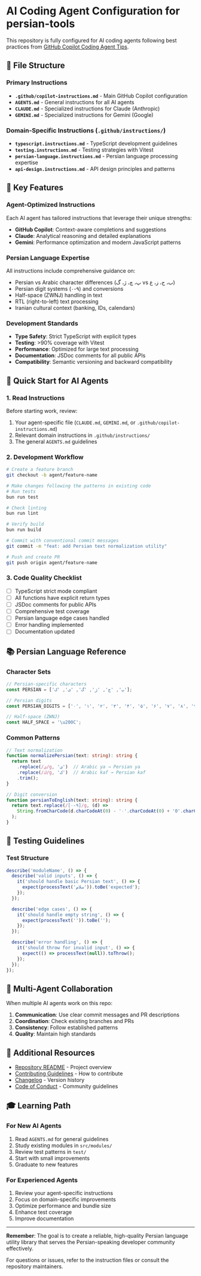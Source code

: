 # AI Coding Agent Configuration for persian-tools

This repository is fully configured for AI coding agents following best practices from [GitHub Copilot Coding Agent Tips](https://gh.io/copilot-coding-agent-tips).

## 📁 File Structure

### Primary Instructions
- **`.github/copilot-instructions.md`** - Main GitHub Copilot configuration
- **`AGENTS.md`** - General instructions for all AI agents
- **`CLAUDE.md`** - Specialized instructions for Claude (Anthropic)
- **`GEMINI.md`** - Specialized instructions for Gemini (Google)

### Domain-Specific Instructions (`.github/instructions/`)
- **`typescript.instructions.md`** - TypeScript development guidelines
- **`testing.instructions.md`** - Testing strategies with Vitest
- **`persian-language.instructions.md`** - Persian language processing expertise
- **`api-design.instructions.md`** - API design principles and patterns

## 🎯 Key Features

### Agent-Optimized Instructions
Each AI agent has tailored instructions that leverage their unique strengths:
- **GitHub Copilot**: Context-aware completions and suggestions
- **Claude**: Analytical reasoning and detailed explanations
- **Gemini**: Performance optimization and modern JavaScript patterns

### Persian Language Expertise
All instructions include comprehensive guidance on:
- Persian vs Arabic character differences (پ، چ، ژ، گ vs ب، ج، ز، ع)
- Persian digit systems (۰-۹) and conversions
- Half-space (ZWNJ) handling in text
- RTL (right-to-left) text processing
- Iranian cultural context (banking, IDs, calendars)

### Development Standards
- **Type Safety**: Strict TypeScript with explicit types
- **Testing**: >90% coverage with Vitest
- **Performance**: Optimized for large text processing
- **Documentation**: JSDoc comments for all public APIs
- **Compatibility**: Semantic versioning and backward compatibility

## 🚀 Quick Start for AI Agents

### 1. Read Instructions
Before starting work, review:
1. Your agent-specific file (`CLAUDE.md`, `GEMINI.md`, or `.github/copilot-instructions.md`)
2. Relevant domain instructions in `.github/instructions/`
3. The general `AGENTS.md` guidelines

### 2. Development Workflow
```bash
# Create a feature branch
git checkout -b agent/feature-name

# Make changes following the patterns in existing code
# Run tests
bun run test

# Check linting
bun run lint

# Verify build
bun run build

# Commit with conventional commit messages
git commit -m "feat: add Persian text normalization utility"

# Push and create PR
git push origin agent/feature-name
```

### 3. Code Quality Checklist
- [ ] TypeScript strict mode compliant
- [ ] All functions have explicit return types
- [ ] JSDoc comments for public APIs
- [ ] Comprehensive test coverage
- [ ] Persian language edge cases handled
- [ ] Error handling implemented
- [ ] Documentation updated

## 📚 Persian Language Reference

### Character Sets
```typescript
// Persian-specific characters
const PERSIAN = ['پ', 'چ', 'ژ', 'گ', 'ی', 'ک'];

// Persian digits
const PERSIAN_DIGITS = ['۰', '۱', '۲', '۳', '۴', '۵', '۶', '۷', '۸', '۹'];

// Half-space (ZWNJ)
const HALF_SPACE = '\u200C';
```

### Common Patterns
```typescript
// Text normalization
function normalizePersian(text: string): string {
  return text
    .replace(/ي/g, 'ی')  // Arabic ya → Persian ya
    .replace(/ك/g, 'ک')  // Arabic kaf → Persian kaf
    .trim();
}

// Digit conversion
function persianToEnglish(text: string): string {
  return text.replace(/[۰-۹]/g, (d) => 
    String.fromCharCode(d.charCodeAt(0) - '۰'.charCodeAt(0) + '0'.charCodeAt(0))
  );
}
```

## 🧪 Testing Guidelines

### Test Structure
```typescript
describe('moduleName', () => {
  describe('valid inputs', () => {
    it('should handle basic Persian text', () => {
      expect(processText('سلام')).toBe('expected');
    });
  });

  describe('edge cases', () => {
    it('should handle empty string', () => {
      expect(processText('')).toBe('');
    });
  });

  describe('error handling', () => {
    it('should throw for invalid input', () => {
      expect(() => processText(null)).toThrow();
    });
  });
});
```

## 🤝 Multi-Agent Collaboration

When multiple AI agents work on this repo:
1. **Communication**: Use clear commit messages and PR descriptions
2. **Coordination**: Check existing branches and PRs
3. **Consistency**: Follow established patterns
4. **Quality**: Maintain high standards

## 📖 Additional Resources

- [Repository README](./README.md) - Project overview
- [Contributing Guidelines](./CONTRIBUTING.md) - How to contribute
- [Changelog](./CHANGELOG.md) - Version history
- [Code of Conduct](./CODE_OF_CONDUCT.md) - Community guidelines

## 🎓 Learning Path

### For New AI Agents
1. Read `AGENTS.md` for general guidelines
2. Study existing modules in `src/modules/`
3. Review test patterns in `test/`
4. Start with small improvements
5. Graduate to new features

### For Experienced Agents
1. Review your agent-specific instructions
2. Focus on domain-specific improvements
3. Optimize performance and bundle size
4. Enhance test coverage
5. Improve documentation

---

**Remember**: The goal is to create a reliable, high-quality Persian language utility library that serves the Persian-speaking developer community effectively.

For questions or issues, refer to the instruction files or consult the repository maintainers.
